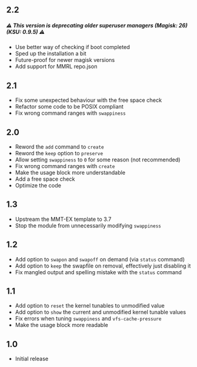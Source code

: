 ## 2.2
##### ⚠️ This version is deprecating older superuser managers (Magisk: 26) (KSU: 0.9.5) ⚠️
- Use better way of checking if boot completed
- Sped up the installation a bit
- Future-proof for newer magisk versions
- Add support for MMRL repo.json

## 2.1
- Fix some unexpected behaviour with the free space check
- Refactor some code to be POSIX compliant
- Fix wrong command ranges with `swappiness`

## 2.0
- Reword the `add` command to `create`
- Reword the `keep` option to `preserve`
- Allow setting `swappiness` to `0` for some reason (not recommended)
- Fix wrong command ranges with `create`
- Make the usage block more understandable
- Add a free space check
- Optimize the code

## 1.3
- Upstream the MMT-EX template to 3.7
- Stop the module from unnecessarily modifying `swappiness`

## 1.2
- Add option to `swapon` and `swapoff` on demand (via `status` command)
- Add option to `keep` the swapfile on removal, effectively just disabling it
- Fix mangled output and spelling mistake with the `status` command

## 1.1
- Add option to `reset` the kernel tunables to unmodified value
- Add option to `show` the current and unmodified kernel tunable values
- Fix errors when tuning `swappiness` and `vfs-cache-pressure`
- Make the usage block more readable

## 1.0
- Initial release
